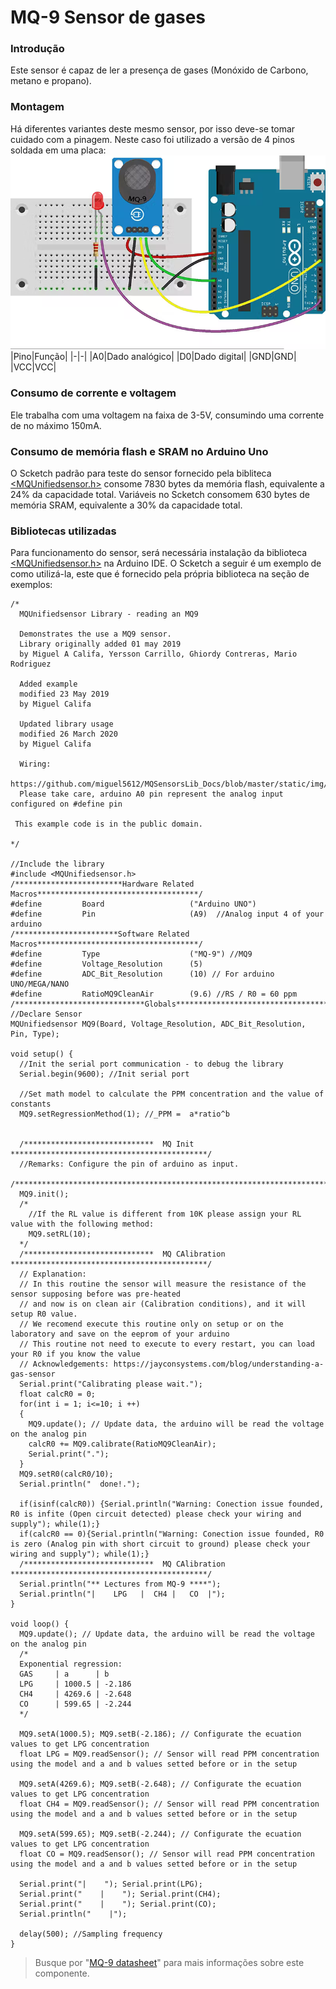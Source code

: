 
# MQ-9 Sensor de gases
### Introdução
Este sensor é capaz de ler a presença de gases (Monóxido de Carbono, metano e propano).
### Montagem
Há diferentes variantes deste mesmo sensor, por isso deve-se tomar cuidado com a pinagem. Neste caso foi utilizado a versão de 4 pinos soldada em uma placa: 
![mq9](mq9.png)
|Pino|Função|
|-|-|
|A0|Dado analógico|
|D0|Dado digital|
|GND|GND|
|VCC|VCC|
### Consumo de corrente e voltagem
Ele trabalha com uma voltagem na faixa de 3-5V, consumindo uma corrente de no máximo 150mA.
### Consumo de memória flash e SRAM no Arduino Uno
O Scketch padrão para teste do sensor fornecido pela bibliteca [<MQUnifiedsensor.h>](https://www.arduino.cc/reference/en/libraries/mqunifiedsensor/) consome 7830 bytes da memória flash, equivalente a 24% da capacidade total. Variáveis no Scketch consomem 630 bytes de memória SRAM, equivalente a 30% da capacidade total.
### Bibliotecas utilizadas
Para funcionamento do sensor, será necessária instalação da biblioteca [<MQUnifiedsensor.h>](https://www.arduino.cc/reference/en/libraries/mqunifiedsensor/)  na Arduino IDE. O Scketch a seguir é um exemplo de como utilizá-la, este que é fornecido pela própria biblioteca na seção de exemplos:
```
/*
  MQUnifiedsensor Library - reading an MQ9

  Demonstrates the use a MQ9 sensor.
  Library originally added 01 may 2019
  by Miguel A Califa, Yersson Carrillo, Ghiordy Contreras, Mario Rodriguez
 
  Added example
  modified 23 May 2019
  by Miguel Califa 

  Updated library usage
  modified 26 March 2020
  by Miguel Califa 

  Wiring:
  https://github.com/miguel5612/MQSensorsLib_Docs/blob/master/static/img/MQ_Arduino.PNG
  Please take care, arduino A0 pin represent the analog input configured on #define pin

 This example code is in the public domain.

*/

//Include the library
#include <MQUnifiedsensor.h>
/************************Hardware Related Macros************************************/
#define         Board                   ("Arduino UNO")
#define         Pin                     (A9)  //Analog input 4 of your arduino
/***********************Software Related Macros************************************/
#define         Type                    ("MQ-9") //MQ9
#define         Voltage_Resolution      (5)
#define         ADC_Bit_Resolution      (10) // For arduino UNO/MEGA/NANO
#define         RatioMQ9CleanAir        (9.6) //RS / R0 = 60 ppm 
/*****************************Globals***********************************************/
//Declare Sensor
MQUnifiedsensor MQ9(Board, Voltage_Resolution, ADC_Bit_Resolution, Pin, Type);

void setup() {
  //Init the serial port communication - to debug the library
  Serial.begin(9600); //Init serial port

  //Set math model to calculate the PPM concentration and the value of constants
  MQ9.setRegressionMethod(1); //_PPM =  a*ratio^b
 
  
  /*****************************  MQ Init ********************************************/ 
  //Remarks: Configure the pin of arduino as input.
  /************************************************************************************/ 
  MQ9.init(); 
  /* 
    //If the RL value is different from 10K please assign your RL value with the following method:
    MQ9.setRL(10);
  */
  /*****************************  MQ CAlibration ********************************************/ 
  // Explanation: 
  // In this routine the sensor will measure the resistance of the sensor supposing before was pre-heated
  // and now is on clean air (Calibration conditions), and it will setup R0 value.
  // We recomend execute this routine only on setup or on the laboratory and save on the eeprom of your arduino
  // This routine not need to execute to every restart, you can load your R0 if you know the value
  // Acknowledgements: https://jayconsystems.com/blog/understanding-a-gas-sensor
  Serial.print("Calibrating please wait.");
  float calcR0 = 0;
  for(int i = 1; i<=10; i ++)
  {
    MQ9.update(); // Update data, the arduino will be read the voltage on the analog pin
    calcR0 += MQ9.calibrate(RatioMQ9CleanAir);
    Serial.print(".");
  }
  MQ9.setR0(calcR0/10);
  Serial.println("  done!.");
  
  if(isinf(calcR0)) {Serial.println("Warning: Conection issue founded, R0 is infite (Open circuit detected) please check your wiring and supply"); while(1);}
  if(calcR0 == 0){Serial.println("Warning: Conection issue founded, R0 is zero (Analog pin with short circuit to ground) please check your wiring and supply"); while(1);}
  /*****************************  MQ CAlibration ********************************************/ 
  Serial.println("** Lectures from MQ-9 ****");
  Serial.println("|    LPG   |  CH4 |   CO  |");  
}

void loop() {
  MQ9.update(); // Update data, the arduino will be read the voltage on the analog pin
  /*
  Exponential regression:
  GAS     | a      | b
  LPG     | 1000.5 | -2.186
  CH4     | 4269.6 | -2.648
  CO      | 599.65 | -2.244
  */

  MQ9.setA(1000.5); MQ9.setB(-2.186); // Configurate the ecuation values to get LPG concentration
  float LPG = MQ9.readSensor(); // Sensor will read PPM concentration using the model and a and b values setted before or in the setup

  MQ9.setA(4269.6); MQ9.setB(-2.648); // Configurate the ecuation values to get LPG concentration
  float CH4 = MQ9.readSensor(); // Sensor will read PPM concentration using the model and a and b values setted before or in the setup

  MQ9.setA(599.65); MQ9.setB(-2.244); // Configurate the ecuation values to get LPG concentration
  float CO = MQ9.readSensor(); // Sensor will read PPM concentration using the model and a and b values setted before or in the setup

  Serial.print("|    "); Serial.print(LPG);
  Serial.print("    |    "); Serial.print(CH4);
  Serial.print("    |    "); Serial.print(CO); 
  Serial.println("    |");

  delay(500); //Sampling frequency
}
```
> Busque por "[MQ-9 datasheet](https://www.google.com/search?q=MQ-9+datasheet)" para mais informações sobre este componente.
